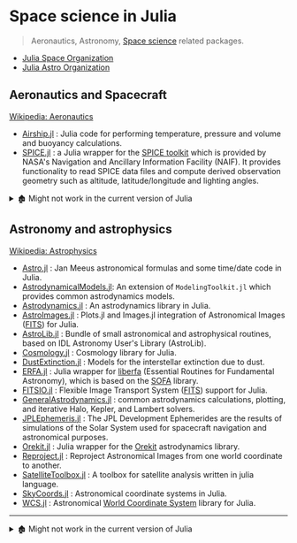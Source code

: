 # Space science in Julia

> Aeronautics, Astronomy, [Space science](https://en.wikipedia.org/wiki/Outline_of_space_science) related packages.

- [Julia Space Organization](https://github.com/JuliaSpace)
- [Julia Astro Organization](https://github.com/juliaastro)

## Aeronautics and Spacecraft

[Wikipedia: Aeronautics](https://en.wikipedia.org/wiki/Aeronautics)

- [Airship.jl](https://github.com/ordovician/Airship.jl) : Julia code for performing temperature, pressure and volume and buoyancy calculations.
- [SPICE.jl](https://github.com/JuliaAstro/SPICE.jl) : a Julia wrapper for the [SPICE toolkit](https://naif.jpl.nasa.gov/naif/index.html) which is provided by NASA's Navigation and Ancillary Information Facility (NAIF). It provides functionality to read SPICE data files and compute derived observation geometry such as altitude, latitude/longitude and lighting angles.

<details> <summary>🏚️ Might not work in the current version of Julia</summary>

- 🏚️ [ices-desktop](https://github.com/abieler/ices-desktop).
- 🏚️ [Spice.jl](https://github.com/abieler/Spice.jl) : NASA's SPICE observation geometry system.

</details>

## Astronomy and astrophysics

[Wikipedia: Astrophysics](https://en.wikipedia.org/wiki/Astrophysics)

- [Astro.jl](https://github.com/cormullion/Astro.jl) : Jan Meeus astronomical formulas and some time/date code in Julia.
- [AstrodynamicalModels.jl](https://github.com/cadojo/AstrodynamicalModels.jl): An extension of `ModelingToolkit.jl` which provides common astrodynamics models.
- [Astrodynamics.jl](https://github.com/helgee/Astrodynamics.jl) : An astrodynamics library in Julia.
- [AstroImages.jl](https://github.com/JuliaAstro/AstroImages.jl) : Plots.jl and Images.jl integration of Astronomical Images ([FITS][]) for Julia.
- [AstroLib.jl](https://github.com/JuliaAstro/AstroLib.jl) : Bundle of small astronomical and astrophysical routines, based on IDL Astronomy User's Library (AstroLib).
- [Cosmology.jl](https://github.com/JuliaAstro/Cosmology.jl) : Cosmology library for Julia.
- [DustExtinction.jl](https://github.com/JuliaAstro/DustExtinction.jl) : Models for the interstellar extinction due to dust.
- [ERFA.jl](https://github.com/JuliaAstro/ERFA.jl) : Julia wrapper for [liberfa](https://github.com/liberfa/erfa) (Essential Routines for Fundamental Astronomy), which is based on the [SOFA](http://www.iausofa.org) library.
- [FITSIO.jl](https://github.com/JuliaAstro/FITSIO.jl) : Flexible Image Transport System ([FITS][]) support for Julia.
- [GeneralAstrodynamics.jl](https://github.com/cadojo/GeneralAstrodynamics.jl) : common astrodynamics calculations, plotting, and iterative Halo, Kepler, and Lambert solvers.
- [JPLEphemeris.jl](https://github.com/JuliaAstro/JPLEphemeris.jl) : The JPL Development Ephemerides are the results of simulations of the Solar System used for spacecraft navigation and astronomical purposes.
- [Orekit.jl](https://github.com/JuliaSpace/Orekit.jl) : Julia wrapper for the [Orekit](https://www.orekit.org) astrodynamics library.
- [Reproject.jl](https://github.com/JuliaAstro/Reproject.jl) : Reproject Astronomical Images from one world coordinate to another.
- [SatelliteToolbox.jl](https://github.com/JuliaSpace/SatelliteToolbox.jl) : A toolbox for satellite analysis written in julia language.
- [SkyCoords.jl](https://github.com/JuliaAstro/SkyCoords.jl) : Astronomical coordinate systems in Julia.
- [WCS.jl](https://github.com/JuliaAstro/WCS.jl) : Astronomical [World Coordinate System](http://www.atnf.csiro.au/people/mcalabre/WCS/) library for Julia.

[FITS]: https://en.wikipedia.org/wiki/FITS

---

<details> <summary>🏚️ Might not work in the current version of Julia</summary>

- 🏚️ [AperturePhotometry.jl](https://github.com/kbarbary/AperturePhotometry.jl) : Astronomical photometry library for Julia.
- 🏚️ [CasaCore.jl](https://github.com/mweastwood/CasaCore.jl) : A Julia wrapper of CasaCore. (No `Project.toml`)
- 🏚️ [Celeste.jl](https://github.com/jeff-regier/Celeste.jl) : Scalable inference for a generative model of astronomical images. (No `Project.toml`)
- 🏚️ [Interplanetary.jl](https://github.com/crbinz/Interplanetary.jl) : Functions for low-fidelity interplanetary navigation and guidance simulations. (No `Project.toml`)
- 🏚️ [Jadex.jl](https://github.com/autocorr/Jadex.jl) : Julia port of RADEX.
- 🏚️ [Mass.jl](https://github.com/ggggggggg/Mass.jl) : An experimental frameworks for TES pulse analysis.
- 🏚️ [SDSS.jl](https://github.com/kbarbary/SDSS.jl) : Collection of code snippets for querying and reading Sloan Digital Sky Survey data.
- 🏚️ [SGP4.jl](https://github.com/crbinz/SGP4.jl) : Julia wrapper for the SGP4 satellite propagation model. (No `Project.toml`)
- 🏚️ [WCSLIB.jl](https://github.com/JuliaAstro/WCSLIB.jl) : wcslib wrapper for Julia.


</details>
